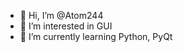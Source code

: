 - 👋 Hi, I’m @Atom244
- 👀 I’m interested in GUI
- 🌱 I’m currently learning Python, PyQt


<!---
Atom244/Atom244 is a ✨ special ✨ repository because its `README.md` (this file) appears on your GitHub profile.
You can click the Preview link to take a look at your changes.
--->

